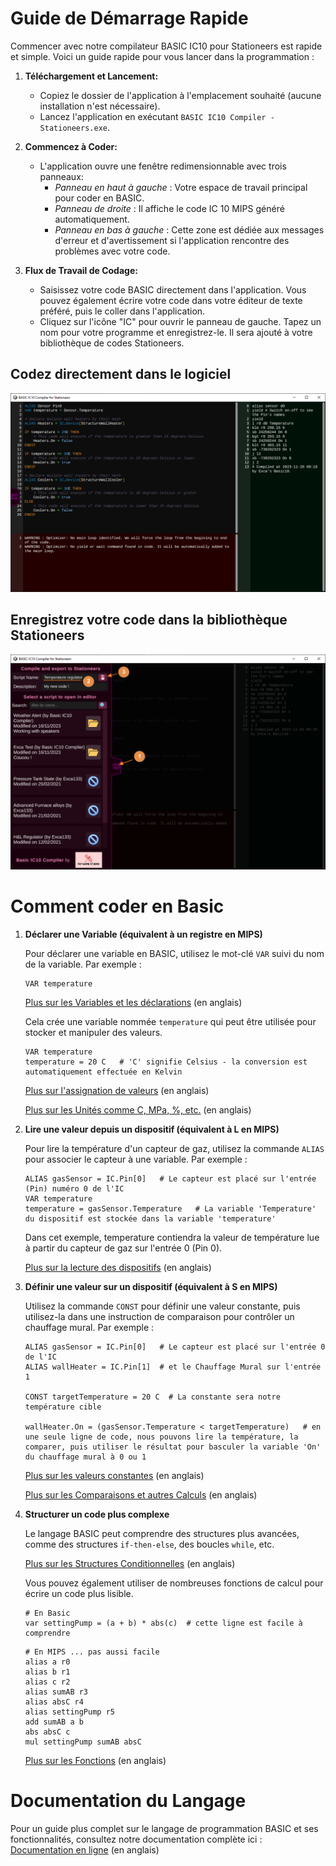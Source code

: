# Guide de Démarrage Rapide

Commencer avec notre compilateur BASIC IC10 pour Stationeers est rapide et simple. Voici un guide rapide pour vous lancer dans la programmation :

1. **Téléchargement et Lancement:**
   - Copiez le dossier de l'application à l'emplacement souhaité (aucune installation n'est nécessaire).
   - Lancez l'application en exécutant `BASIC IC10 Compiler - Stationeers.exe`.


2. **Commencez à Coder:**
   - L'application ouvre une fenêtre redimensionnable avec trois panneaux:
     - *Panneau en haut à gauche* : Votre espace de travail principal pour coder en BASIC.
     - *Panneau de droite* : Il affiche le code IC 10 MIPS généré automatiquement.
     - *Panneau en bas à gauche* : Cette zone est dédiée aux messages d'erreur et d'avertissement si l'application rencontre des problèmes avec votre code.

3. **Flux de Travail de Codage:**
   - Saisissez votre code BASIC directement dans l'application. Vous pouvez également écrire votre code dans votre éditeur de texte préféré, puis le coller dans l'application.
   - Cliquez sur l'icône "IC" pour ouvrir le panneau de gauche. Tapez un nom pour votre programme et enregistrez-le. Il sera ajouté à votre bibliothèque de codes Stationeers.


## Codez directement dans le logiciel

![Capture d'écran du logiciel](screenshot.png)

## Enregistrez votre code dans la bibliothèque Stationeers
![Capture d'écran du logiciel](save_code.png)

# Comment coder en Basic

1. **Déclarer une Variable (équivalent à un registre en MIPS)**

    Pour déclarer une variable en BASIC, utilisez le mot-clé `VAR` suivi du nom de la variable. Par exemple :
    ```basic
    VAR temperature
    ```

    [Plus sur les Variables et les déclarations](Basic%20Language%20Reference.md#declarations) (en anglais)

    Cela crée une variable nommée `temperature` qui peut être utilisée pour stocker et manipuler des valeurs.
    ```basic
    VAR temperature
    temperature = 20 C   # 'C' signifie Celsius - la conversion est automatiquement effectuée en Kelvin
    ```
    
    [Plus sur l'assignation de valeurs](Basic%20Language%20Reference.md#set-a-value) (en anglais)

    [Plus sur les Unités comme C, MPa, %, etc.](Basic%20Language%20Reference.md#units) (en anglais)


2. **Lire une valeur depuis un dispositif (équivalent à L en MIPS)**

    Pour lire la température d'un capteur de gaz, utilisez la commande `ALIAS` pour associer le capteur à une variable. Par exemple :
    ```basic
    ALIAS gasSensor = IC.Pin[0]   # Le capteur est placé sur l'entrée (Pin) numéro 0 de l'IC
    VAR temperature
    temperature = gasSensor.Temperature   # La variable 'Temperature' du dispositif est stockée dans la variable 'temperature'
    ```

    Dans cet exemple, temperature contiendra la valeur de température lue à partir du capteur de gaz sur l'entrée 0 (Pin 0).

    [Plus sur la lecture des dispositifs](Basic%20Language%20Reference.md#devices) (en anglais)


3. **Définir une valeur sur un dispositif (équivalent à S en MIPS)**

    Utilisez la commande `CONST` pour définir une valeur constante, puis utilisez-la dans une instruction de comparaison pour contrôler un chauffage mural. Par exemple :
    ```basic
    ALIAS gasSensor = IC.Pin[0]   # Le capteur est placé sur l'entrée 0 de l'IC
    ALIAS wallHeater = IC.Pin[1]  # et le Chauffage Mural sur l'entrée 1
    
    CONST targetTemperature = 20 C  # La constante sera notre température cible

    wallHeater.On = (gasSensor.Temperature < targetTemperature)   # en une seule ligne de code, nous pouvons lire la température, la comparer, puis utiliser le résultat pour basculer la variable 'On' du chauffage mural à 0 ou 1
    ```

    [Plus sur les valeurs constantes](Basic%20Language%20Reference.md#constants) (en anglais)
    
    [Plus sur les Comparaisons et autres Calculs](Basic%20Language%20Reference.md#calculations) (en anglais)


4. **Structurer un code plus complexe**

    Le langage BASIC peut comprendre des structures plus avancées, comme des structures `if-then-else`, des boucles `while`, etc.
    
    [Plus sur les Structures Conditionnelles](Basic%20Language%20Reference.md#conditional-structures) (en anglais)

    Vous pouvez également utiliser de nombreuses fonctions de calcul pour écrire un code plus lisible.

    ```basic
    # En Basic
    var settingPump = (a + b) * abs(c)  # cette ligne est facile à comprendre
    ```

    ```
    # En MIPS ... pas aussi facile
    alias a r0
    alias b r1
    alias c r2
    alias sumAB r3
    alias absC r4
    alias settingPump r5
    add sumAB a b
    abs absC c
    mul settingPump sumAB absC
    ```

    [Plus sur les Fonctions](Basic%20Language%20Reference.md#functions) (en anglais)

# Documentation du Langage

Pour un guide plus complet sur le langage de programmation BASIC et ses fonctionnalités, consultez notre documentation complète ici : [Documentation en ligne](Basic%20Language%20Reference.md) (en anglais)
